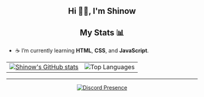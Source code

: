 <div align="center"> 
  <h2>Hi 👋🏽, I'm Shinow</h2>
</div>

<div align="center"> 
  <h2>My Stats 📊</h2>
</div>

- ☕ I’m currently learning **HTML**, **CSS**, and **JavaScript**.

<div align="center">
  <table>
    <tr>
      <td>
        <a href="https://github.com/anuraghazra/github-readme-stats">
          <img src="https://github-readme-stats.vercel.app/api?username=ItzShinow" alt="Shinow's GitHub stats" />
        </a>
      </td>
      <td>
        <img src="https://github-readme-stats.vercel.app/api/top-langs/?username=ItzShinow&layout=compact" alt="Top Languages" />
      </td>
    </tr>
  </table>
</div>

---

<div align="center">
  <a href="https://discord.com/users/572043032585830403">
    <img src="https://lanyard.cnrad.dev/api/572043032585830403" alt="Discord Presence" />
  </a>
</div>
